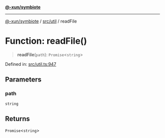 [**@-xun/symbiote**](../../../README.md)

***

[@-xun/symbiote](../../../README.md) / [src/util](../README.md) / readFile

# Function: readFile()

> **readFile**(`path`): `Promise`\<`string`\>

Defined in: [src/util.ts:947](https://github.com/Xunnamius/symbiote/blob/510118102ef530d135a286522a7a776ec12a8a72/src/util.ts#L947)

## Parameters

### path

`string`

## Returns

`Promise`\<`string`\>
